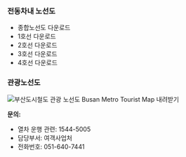 ### 전동차내 노선도
- 종합노선도 다운로드
- 1호선 다운로드
- 2호선 다운로드
- 3호선 다운로드
- 4호선 다운로드

### 관광노선도
![부산도시철도 관광 노선도 Busan Metro Tourist Map](https://www.humetro.busan.kr/homepage/default/img/Guide/mapdown_img02.jpg) 내려받기

**문의:**
- 열차 운행 관련: 1544-5005
- 담당부서: 여객사업처
- 전화번호: 051-640-7441
